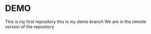 # DEMO
This is my first repository
this is my demo branch
We are in the remote version of the repository
